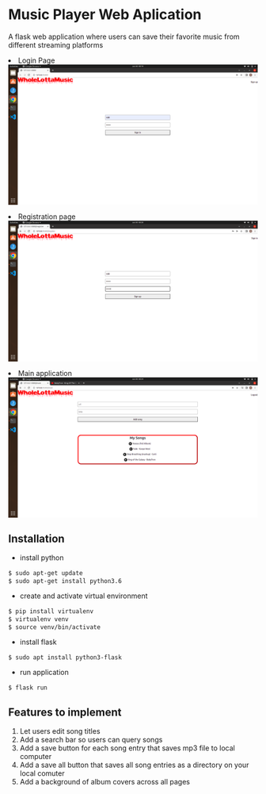 # Music Player Web Aplication
A flask web application where users can save their favorite music from different streaming platforms

<div class="images">
    <li>Login Page</li>
    <img src="images/login.png" style="margin-left: auto;
  margin-right: auto;
  display: block;
  margin-bottom: 15px;">
  <li>Registration page</li>
    <img src="images/register.png" style="margin-left: auto;
  margin-right: auto;
  display: block;
  margin-bottom: 15px;">
  <li>Main application</li>
    <img src="images/main.png" style="margin-left: auto;
  margin-right: auto;
  display: block;
  margin-bottom: 15px;">
</div>

## Installation
- install python
~~~
$ sudo apt-get update
$ sudo apt-get install python3.6
~~~
- create and activate virtual environment
~~~
$ pip install virtualenv
$ virtualenv venv
$ source venv/bin/activate
~~~
- install flask
~~~
$ sudo apt install python3-flask
~~~
- run application
~~~
$ flask run
~~~
## Features to implement
<ol>
<li>Let users edit song titles</li>
<li>Add a search bar so users can query songs</li>
<li>Add a save button for each song entry that saves mp3 file to local computer</li>
<li>Add a save all button that saves all song entries as a directory on your local comuter</li>
<li>Add a background of album covers across all pages</li>
</ol>
